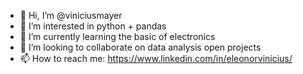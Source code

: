 - 👋 Hi, I’m @viniciusmayer
- 👀 I’m interested in python + pandas
- 🌱 I’m currently learning the basic of electronics
- 💞️ I’m looking to collaborate on data analysis open projects
- 📫 How to reach me: https://www.linkedin.com/in/eleonorvinicius/

<!---
viniciusmayer/viniciusmayer is a ✨ special ✨ repository because its `README.md` (this file) appears on your GitHub profile.
You can click the Preview link to take a look at your changes.
--->
